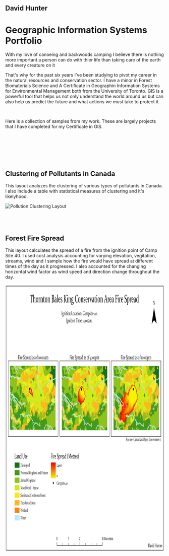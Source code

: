 
<h2> David Hunter </h2>
<h1 style="font-size:10;">Geographic Information Systems Portfolio</h1>
<p>With my love of canoeing and backwoods camping I believe there is nothing more important a person can do with thier life than taking care of the earth and every creature on it</p>
<p>That's why for the past six years I've been studying to pivot my career in the natural resources and conservation sector. I have a minor in Forest Biomaterials Science and A Certificate in Geographin Information Systems for Environmental Management both from the University of Toronto. GIS is a powerful tool that helps us not only understand the world around us but can also help us predict the future and what actions we must take to protect it.</p>
<br>
<p>Here is a collection of samples from my work. These are largely projects that I have completed for my Certificate in GIS.</p>
<br>
<br>
<br>
<br>
<br>

<h2>Clustering of Pollutants in Canada</h2>
<p>This layout analyzes the clustering of various types of pollutants in Canada. I also include a table with statistical measures of clustering and it's likelyhood.</p>
<img src="Pollution Layout Draft 1.jpg" alt="Pollution Clustering Layout" width="850" height="1100">

<br>
<br>
<br>
<br>



<h2>Forest Fire Spread</h2>
<p>This layout calculates the spread of a fire from the ignition point of Camp Site 40. I used cost analysis accounting for varying elevation, vegitation, streams, wind and I sample how the fire would have spread at different times of the day as it progressed. I also accounted for the changing horizontal wind factor as wind speed and direction change throughout the day.</p>
<img src="Assignment 3 Final Layout.jpg" alt="Campfire Spread Layout" width="1100" height="850">












